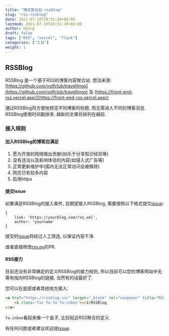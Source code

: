 ```yaml
---
title: "博文聚合站-rssblog"
slug: "rss-rssblog"
date: 2021-07-19T20:51:20+08:00
lastmod: 2021-07-19T20:51:20+08:00
author: bbing
draft: false
tags: ["RSS", "vercel", "flask"]
categories: ["工具"]
weight: 1
---
```


## RSSBlog

RSSBlog 是一个基于RSS的博客内容聚合站. 想法来源: [https://github.com/volfclub/travellings](https://github.com/volfclub/travellings) 及 [https://front-end-rss.vercel.app/](https://front-end-rss.vercel.app/)

通过RSSBlog将方便地预览不同博客的标题, 而无需进入不同的博客浏览. RSSBlog使用时间戳排序, 越新的文章将排列在越前.

### 接入规则

#### 加入RSSBlog的博客应满足

1. 愿为开放的网络做出贡献(如乐于分享知识经验等)
2. 没有违法以及影响体验的内容(如侵入式广告等)
3. 正常更新维护中(国内无法正常访问会被移除)
4. 网页已有较多内容
5. 启用https

#### 提交issue

如果满足RSSBlog的接入条件, 且期望接入RSSBlog, 需要按照以下格式提交[issue](https://github.com/caibingcheng/rssblog/issues):
```
{
    link: 'https://yourblog.com/rss.xml',
    author: 'yourname'
}
```
提交的[issue](https://github.com/caibingcheng/rssblog/issues)将经过人工筛选, 以保证内容干净.

或者直接修改[rss.py](https://github.com/caibingcheng/rssblog/blob/master/utils/rss.py)的PR.

#### RSS接力

目前还没有非常确定的定义RSSBlog的接力规则, 所以目前可以您的博客网站中无需有指向RSSBlog的链接, 当然有的话最好了.

您可以在底部或者其他地方接入:
```HTML
<a href="https://rssblog.cn/" target="_blank" rel="noopener" title="RSSBlog">
    <i class='fas fa-fw fa-inbox'></i>RSSBlog
</a>
```
```fa-inbox```看起来像一个盒子, 比较贴近RSS聚合的定义.

有任何问题或者建议欢迎提[issue](https://github.com/caibingcheng/rssblog/issues).